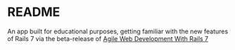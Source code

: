 # README

An app built for educational purposes, getting familiar with the new features of Rails 7 via the beta-release of [Agile Web Development With Rails 7](https://pragprog.com/titles/rails7)